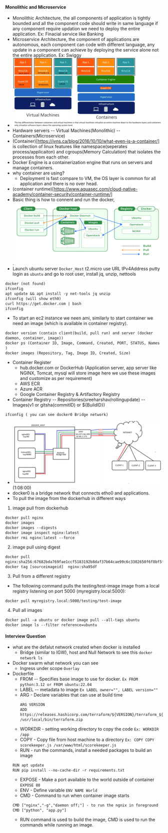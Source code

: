 #### Monolithic and Microservice
- Monolithic Architecture, the all components of application is tightly bounded and all the component code should write in same language if any component require updation we need to deploy the entire application. Ex: Finacial service like Banking
- Microservice Architecture, the component of applications are autonomous, each component can code with different language, any update in a component can achieve by deploying the service alone not the entire application. Ex: Swiggy 
- ![vm_container.png](https://github.com/email4prasanth/Practice-Docker/blob/master/Images/vm_container.png)
- Hardware servers -- Virtual Machines(Monolithic) -- Containers(Microservice)
- (Container)[https://jvns.ca/blog/2016/10/10/what-even-is-a-container/] is collection of linux features like namespace(seperates process/applicaiton) and cgroups(Memory Calculation) that isolates the processes from each other. 
- Docker Engine is a containerization engine that runs on servers and manage containers.
- why container are using?
    - Deployment is fast compare to VM, the OS layer is common for all application and there is no over head. 
- (container runtime)[https://www.aquasec.com/cloud-native-academy/container-security/container-runtime/]
- Basic thing is how to connent and run the docker, ![DockerArchitecture](https://github.com/email4prasanth/Practice-Docker/blob/master/Images/Architecture-of-Docker.png).
- Launch ubuntu server `Docker_Host` t2.micro use URL IPv4Address putty login as `ubuntu` and go to root user, install jq, unzip, nettools
```
docker (not found)
ifconfig
apt update && apt install -y net-tools jq unzip
ifconfig (will show eth0)
curl https://get.docker.com | bash
ifconfig
```
- To start an ec2 instance we neen ami, similarly to start container we need an image (which is available in container registry).
```
docker version (contain client(build, pull run) and server (docker daemon, container, image))
docker ps (Container ID, Image, Command, Created, PORT, STATUS, Names )
docker images (Repository, Tag, Image ID, Created, Size)
```
- Container Register
    - hub.docker.com or DockerHub (Application server, app server like NGINX, Tomcat, mysql will store image here we use these images and customize as per requirement)
    - AWS ECR
    - Azure ACR
    - Google Container Registry & Artifactory Registry
- Container Registry -- Repositories(sreeharshav/rollingupdate) -- Images(v1 or gitsha(commitID) or ${BuildID})
```
ifconfig ( you can see docker0 Bridge network)
```
- ![Portforwarding](https://github.com/email4prasanth/Practice-Docker/blob/master/Images/port%20forwarding.png) (1:08:00) 
- docker0 is a bridge network that connects etho0 and applications.
- To pull the image from the dockerhub in different ways
1. image pull from dockerhub
```
docker pull nginx
docker images
docker images --digests
docker image inspect nginx:latest
docker rmi nginx:latest --force
```
2. image pull using digest
```
docker pull nginx:sha256:67682bda769fae1ccf5183192b8daf37b64cae99c6c3302650f6f8bf5f0f95df
docker tag [sourceimageid]  nginx:sha95df
```
3. Pull from a different registry
- The following command pulls the testing/test-image image from a local registry listening on port 5000 (myregistry.local:5000):
```
docker pull myregistry.local:5000/testing/test-image
```
4. Pull all images
```
docker pull -a ubuntu or docker image pull --all-tags ubuntu
docker image ls --filter reference=ubuntu
```



#### Interview Question
- what are the defalut network created when docker is installed
    - Bridge (similar to IGW), host and Null Network to see this `docker network ls`
- Docker swarm what network you can see
    - Ingress under scope `Overlay`
- Dockerfile
    - FROM -- Specifies base image to use for docker. `Ex FROM python:3.12 or FROM ubuntu:22.04`
    - LABEL --  metadata to image `Ex LABEL owner="", LABEL version=""`
    - ARG - Declare variables that can use at build time
        ```
        ARG VERSION
        ADD https://releases.hashicorp.com/terraform/${VERSION}/terraform_${VERSION}_linux_amd64.zip /usr/local/bin/terraform.zip
        ```
    - WORKDIR - setting working directory to copy the code `Ex: WORKDIR /app`
    - COPY - Copy file from host machine to a directory `Ex: COPY COPY scorekeeper.js /var/www/html/scorekeeper.js`
    - RUN - run the commands, install a needed packages to build an image
    ```
    RUN apt update
    RUN pip install --no-cache-dir -r requirements.txt
    ```
    - EXPOSE - Make a port available to the world outside of container `EXPOSE 80`
    - ENV - Define variable `ENV NAME World`
    - CMD - Command to run when container image starts
    ```
    CMD ["nginx","-g","daemon off;"] - to run the ngnix in foreground
    CMD ["python", "app.py"]
    ```
    - RUN command is used to build the image, CMD is used to run the commands while running an image.

